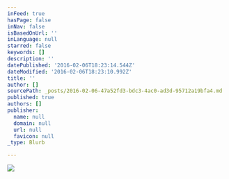 ```yaml
---
inFeed: true
hasPage: false
inNav: false
isBasedOnUrl: ''
inLanguage: null
starred: false
keywords: []
description: ''
datePublished: '2016-02-06T18:23:14.544Z'
dateModified: '2016-02-06T18:23:10.992Z'
title: ''
author: []
sourcePath: _posts/2016-02-06-47a52fd3-bdc3-4ac0-ad3d-95712a19bfa4.md
published: true
authors: []
publisher:
  name: null
  domain: null
  url: null
  favicon: null
_type: Blurb

---
```

![](https://s3-us-west-2.amazonaws.com/the-grid-img/p/b9d1d512795912cf41173db78383d68a56a3d6e4.png)